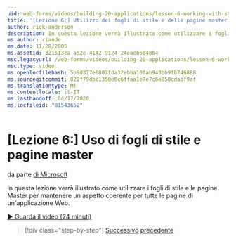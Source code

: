 ```yaml
---
uid: web-forms/videos/building-20-applications/lesson-6-working-with-stylesheets-and-master-pages
title: '[Lezione 6:] Utilizzo dei fogli di stile e delle pagine master Documenti Microsoft'
author: rick-anderson
description: In questa lezione verrà illustrato come utilizzare i fogli di stile e le pagine Master per mantenere un aspetto coerente per tutte le pagine di un'applicazione Web.
ms.author: riande
ms.date: 11/28/2005
ms.assetid: 321513ca-a52e-4142-9124-24eacb6048b4
msc.legacyurl: /web-forms/videos/building-20-applications/lesson-6-working-with-stylesheets-and-master-pages
msc.type: video
ms.openlocfilehash: 5b9d377e0807fda32ebba10fab943bb9fb746888
ms.sourcegitcommit: 022f79dbc1350e0c6ffaa1e7e7c6e850cdabf9af
ms.translationtype: MT
ms.contentlocale: it-IT
ms.lasthandoff: 04/17/2020
ms.locfileid: "81543652"
---
```

# <a name="lesson-6-working-with-stylesheets-and-master-pages"></a>[Lezione 6:] Uso di fogli di stile e pagine master

da parte [di Microsoft](https://github.com/microsoft)

In questa lezione verrà illustrato come utilizzare i fogli di stile e le pagine Master per mantenere un aspetto coerente per tutte le pagine di un'applicazione Web.

[&#9654; Guarda il video (24 minuti)](https://channel9.msdn.com/Blogs/ASP-NET-Site-Videos/lesson-6-working-with-stylesheets-and-master-pages)

> [!div class="step-by-step"]
> [Successivo](lesson-5-debugging-and-tracing-your-website.md)
> [precedente](lesson-7-databinding-to-user-interface-controls.md)
